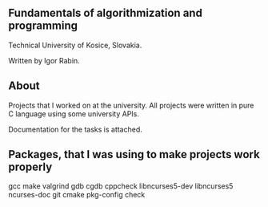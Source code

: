## Fundamentals of algorithmization and programming 
Technical University of Kosice, Slovakia.

Written by Igor Rabin.

## About
Projects that I worked on at the university. All projects were written in pure C language using some university APIs.

Documentation for the tasks is attached.

## Packages, that I was using to make projects work properly

gcc make valgrind gdb cgdb cppcheck libncurses5-dev libncurses5 ncurses-doc git cmake pkg-config check
